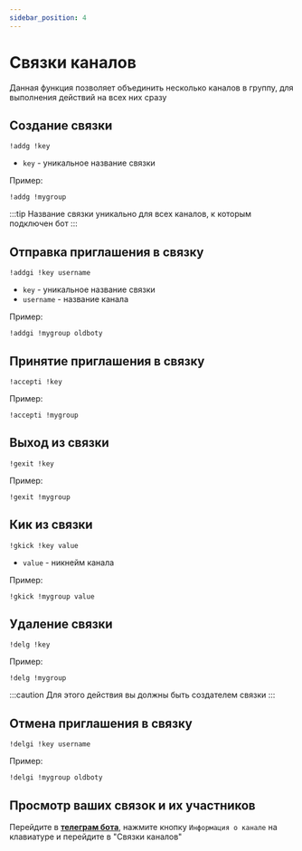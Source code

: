 ```yaml
---
sidebar_position: 4
---
```


# Связки каналов

Данная функция позволяет объединить несколько каналов в группу, для выполнения действий на всех них сразу

## Создание связки
`!addg !key`
- `key` - уникальное название связки

Пример:
```
!addg !mygroup
```

:::tip
Название связки уникально для всех каналов, к которым подключен бот
:::

## Отправка приглашения в связку
`!addgi !key username`
- `key` - уникальное название связки
- `username` - название канала

Пример:
```
!addgi !mygroup oldboty
```

## Принятие приглашения в связку
`!accepti !key`

Пример:
```
!accepti !mygroup
```

## Выход из связки
`!gexit !key`

Пример:
```
!gexit !mygroup
```

## Кик из связки
`!gkick !key value`
- `value` - никнейм канала

Пример:
```
!gkick !mygroup value
```

## Удаление связки
`!delg !key`

Пример:
```
!delg !mygroup
```
:::caution
Для этого действия вы должны быть создателем связки
:::

## Отмена приглашения в связку
`!delgi !key username`

Пример:
```
!delgi !mygroup oldboty
```

## Просмотр ваших связок и их участников
Перейдите в **[телеграм бота](https://t.me/oldboty_tw_bot)**, нажмите кнопку `Информация о канале` на клавиатуре и перейдите в "Связки каналов"
